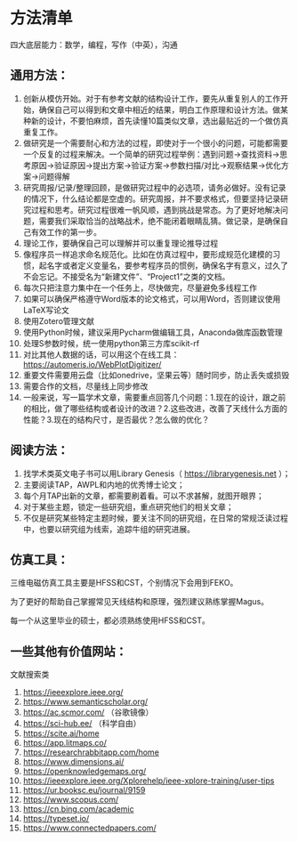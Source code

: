 # 方法清单

四大底层能力：数学，编程，写作（中英），沟通

## 通用方法：

1. 创新从模仿开始。对于有参考文献的结构设计工作，要先从重复别人的工作开始，确保自己可以得到和文章中相近的结果，明白工作原理和设计方法。做某种新的设计，不要怕麻烦，首先读懂10篇类似文章，选出最贴近的一个做仿真重复工作。
2. 做研究是一个需要耐心和方法的过程，即使对于一个很小的问题，可能都需要一个反复的过程来解决。一个简单的研究过程举例：遇到问题->查找资料->思考原因->验证原因->提出方案->验证方案->参数扫描/对比->观察结果->优化方案->问题得解
3. 研究周报/记录/整理回顾，是做研究过程中的必选项，请务必做好。没有记录的情况下，什么结论都是空虚的。研究周报，并不要求格式，但要坚持记录研究过程和思考。研究过程很难一帆风顺，遇到挑战是常态。为了更好地解决问题，需要我们采取恰当的战略战术，绝不能闭着眼睛乱猜。做记录，是确保自己有效工作的第一步。
4. 理论工作，要确保自己可以理解并可以重复理论推导过程
5. 像程序员一样追求命名规范化。比如在仿真过程中，要形成规范化建模的习惯，起名字或者定义变量名，要参考程序员的惯例，确保名字有意义，过久了不会忘记。不接受名为“新建文件”、“Project1”之类的文档。
6. 每次只把注意力集中在一个任务上，尽快做完，尽量避免多线程工作
7. 如果可以确保严格遵守Word版本的论文格式，可以用Word，否则建议使用LaTeX写论文
8. 使用Zotero管理文献
9. 使用Python时候，建议采用Pycharm做编辑工具，Anaconda做库函数管理
10. 处理S参数时候，统一使用python第三方库scikit-rf
11. 对比其他人数据的话，可以用这个在线工具：https://automeris.io/WebPlotDigitizer/
12. 重要文件需要用云盘（比如onedrive，坚果云等）随时同步，防止丢失或损毁
13. 需要合作的文档，尽量线上同步修改
14. 一般来说，写一篇学术文章，需要重点回答几个问题：1.现在的设计，跟之前的相比，做了哪些结构或者设计的改进？2.这些改进，改善了天线什么方面的性能？3.现在的结构尺寸，是否最优？怎么做的优化？

## 阅读方法：


1. 找学术类英文电子书可以用Library Genesis（ https://librarygenesis.net ）；
2. 主要阅读TAP，AWPL和内地的优秀博士论文；
3. 每个月TAP出新的文章，都需要刷着看。可以不求甚解，就图开眼界；
4. 对于某些主题，锁定一些研究组，重点研究他们的相关文章；
5. 不仅是研究某些特定主题时候，要关注不同的研究组，在日常的常规泛读过程中，也要以研究组为线索，追踪牛组的研究进展。

## 仿真工具：

三维电磁仿真工具主要是HFSS和CST，个别情况下会用到FEKO。

为了更好的帮助自己掌握常见天线结构和原理，强烈建议熟练掌握Magus。

每一个从这里毕业的硕士，都必须熟练使用HFSS和CST。

## 一些其他有价值网站：

文献搜索类

1. https://ieeexplore.ieee.org/
2. https://www.semanticscholar.org/
3. https://ac.scmor.com/ （谷歌镜像）
4. https://sci-hub.ee/ （科学自由）
5. https://scite.ai/home
6. https://app.litmaps.co/
7. https://researchrabbitapp.com/home
8. https://www.dimensions.ai/
9. https://openknowledgemaps.org/
10. https://ieeexplore.ieee.org/Xplorehelp/ieee-xplore-training/user-tips
11. https://ur.booksc.eu/journal/9159
12. https://www.scopus.com/
13. https://cn.bing.com/academic
14. https://typeset.io/
15. https://www.connectedpapers.com/
